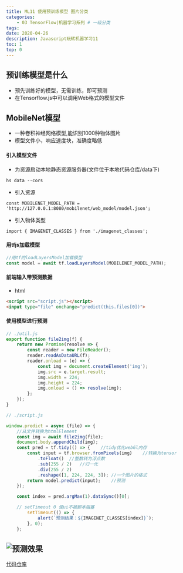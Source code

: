 ```yaml
---
title: ML11 使用预训练模型 图片分类
categories:
    - 03 TensorFlow|机器学习系列 # 一级分类
tags:
date: 2020-04-26
description: Javascript玩转机器学习11
toc: 1
top: 0
---
```


<!-- ![先看一下简单训练的预测效果](/images/ai/001.gif) -->

## 预训练模型是什么
- 预先训练好的模型，无需训练，即可预测
- 在Tensorflow.js中可以调用Web格式的模型文件

## MobileNet模型
- 一种卷积神经网络模型,能识别1000种物体图片
- 模型文件小，响应速度块，准确度略低

#### 引入模型文件
- 为资源启动本地静态资源服务器(文件位于本地代码仓库/data下)
```
hs data --cors
```

- 引入资源
```
const MOBILENET_MODEL_PATH = 'http://127.0.0.1:8080/mobilenet/web_model/model.json';
```

- 引入物体类型
```
import { IMAGENET_CLASSES } from './imagenet_classes';
```

#### 用tfjs加载模型
```javascript
//用tf的loadLayersModel加载模型
const model = await tf.loadLayersModel(MOBILENET_MODEL_PATH);
```

#### 前端输入带预测数据
- html
```html
<script src="script.js"></script>
<input type="file" onchange="predict(this.files[0])">
```

#### 使用模型进行预测

```javascript
// ./util.js
export function file2img(f) {
    return new Promise(resolve => {
        const reader = new FileReader();
        reader.readAsDataURL(f);
        reader.onload = (e) => {
            const img = document.createElement('img');
            img.src = e.target.result;
            img.width = 224;
            img.height = 224;
            img.onload = () => resolve(img);
        };
    });
}

// ./script.js

window.predict = async (file) => {
    //从文件转换为htmlElement
    const img = await file2img(file);
    document.body.appendChild(img);
    const pred = tf.tidy(() => {	//tidy优化webGl内存
        const input = tf.browser.fromPixels(img)	//转换为tensor
            .toFloat()	//整数转为浮点数
            .sub(255 / 2)	//归一化
            .div(255 / 2)
            .reshape([1, 224, 224, 3]);	//一个图片的格式
        return model.predict(input);	//预测
    });

    const index = pred.argMax(1).dataSync()[0];

    // setTimeout 0 使ui不被脚本阻塞
        setTimeout(() => {
            alert(`预测结果：${IMAGENET_CLASSES[index]}`);
        }, 0);
    };
```

![预测效果](/images/ai/61.png)
---
[代码仓库](https://github.com/scarsu/js-ml.git)